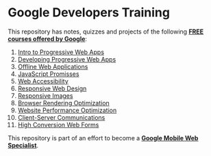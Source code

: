 # Google Developers Training

This repository has notes, quizzes and projects of the following **[FREE courses offered by Google](https://developers.google.com/training/web/)**:

1. [Intro to Progressive Web Apps](https://www.udacity.com/course/ud811)
2. [Developing Progressive Web Apps](https://developers.google.com/training/courses/progressive-web-apps)
3. [Offline Web Applications](https://www.udacity.com/course/ud899)
4. [JavaScript Promisses](https://www.udacity.com/course/ud898)
5. [Web Accessibility](https://www.udacity.com/course/ud891)
6. [Responsive Web Design](https://www.udacity.com/course/ud893)
7. [Responsive Images](https://www.udacity.com/course/ud882)
8. [Browser Rendering Optimization](https://www.udacity.com/course/ud860)
9. [Website Performance Optimization](https://www.udacity.com/course/ud884)
10. [Client-Server Communications](https://www.udacity.com/course/ud897)
11. [High Conversion Web Forms](https://www.udacity.com/course/ud890)

This repository is part of an effort to become a **[Google Mobile Web Specialist](https://developers.google.com/training/certification/mobile-web-specialist/#requirements)**.

